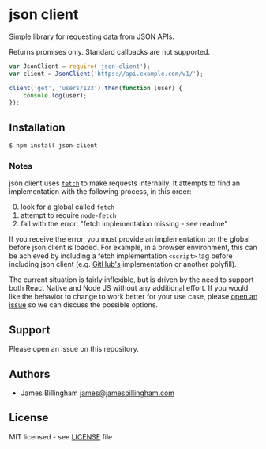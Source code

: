 # json client

Simple library for requesting data from JSON APIs.

Returns promises only. Standard callbacks are not supported.

```js
var JsonClient = require('json-client');
var client = JsonClient('https://api.example.com/v1/');

client('get', 'users/123').then(function (user) {
	console.log(user);
});
```

## Installation

```bash
$ npm install json-client
```

### Notes

json client uses [`fetch`](https://fetch.spec.whatwg.org) to make requests
internally. It attempts to find an implementation with the following process, in
this order:

0. look for a global called `fetch`
0. attempt to require `node-fetch`
0. fail with the error: "fetch implementation missing - see readme"

If you receive the error, you must provide an implementation on the global
before json client is loaded. For example, in a browser environment, this can be
achieved by including a fetch implementation `<script>` tag before including
json client (e.g. [GitHub's](https://github.com/github/fetch) implementation or
another polyfill).

The current situation is fairly inflexible, but is driven by the need to support
both React Native and Node JS without any additional effort. If you would like
the behavior to change to work better for your use case, please
[open an issue](https://github.com/billinghamj/json-client/issues/new) so we can
discuss the possible options.

## Support

Please open an issue on this repository.

## Authors

- James Billingham <james@jamesbillingham.com>

## License

MIT licensed - see [LICENSE](LICENSE) file
